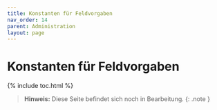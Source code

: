 ```yaml
---
title: Konstanten für Feldvorgaben
nav_order: 14
parent: Administration
layout: page
---
```


# Konstanten für Feldvorgaben
{% include toc.html %}

> **Hinweis:** Diese Seite befindet sich noch in Bearbeitung.
{: .note }
